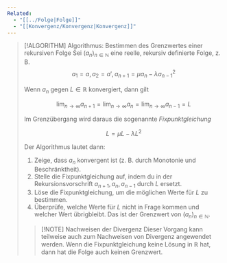 ```yaml
---
Related:
  - "[[../Folge|Folge]]"
  - "[[Konvergenz/Konvergenz|Konvergenz]]"
---
```


> [!ALGORITHM] Algorithmus: Bestimmen des Grenzwertes einer rekursiven Folge
> Sei $(a_n)_{n\in\mathbb{N}}$ eine reelle, rekursiv definierte Folge, z. B.
> $$a_1 = a, a_2 = a', a_{n+1} = \mu a_n - \lambda a_{n-1}^2$$
> 
> Wenn $a_n$ gegen $L \in \mathbb{R}$ konvergiert, dann gilt
> 
> $$\lim_{n\to\infty} a_{n+1} = \lim_{n\to\infty} a_n = \lim_{n\to\infty} a_{n-1} = L$$
> 
> Im Grenzübergang wird daraus die sogenannte *Fixpunktgleichung*
> 
> $$L = \mu L - \lambda L^2$$
> 
> Der Algorithmus lautet dann:
> 
> 1. Zeige, dass $a_n$ konvergent ist (z. B. durch Monotonie und Beschränktheit).
> 2. Stelle die Fixpunktgleichung auf, indem du in der Rekursionsvorschrift $a_{n+1},a_n,a_{n-1}$ durch $L$ ersetzt.
> 3. Löse die Fixpunktgleichung, um die möglichen Werte für $L$ zu bestimmen.
> 4. Überprüfe, welche Werte für $L$ nicht in Frage kommen und welcher Wert übrigbleibt. Das ist der Grenzwert von $(a_n)_{n\in\mathbb{N}}$.
> 
> > [!NOTE] Nachweisen der Divergenz
> > Dieser Vorgang kann teilweise auch zum Nachweisen von Divergenz angewendet werden. Wenn die Fixpunktgleichung keine Lösung in $\mathbb{R}$ hat, dann hat die Folge auch keinen Grenzwert.